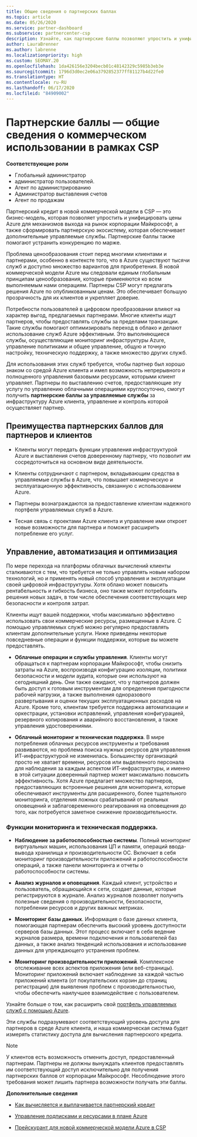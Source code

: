 ```yaml
---
title: Общие сведения о партнерских баллах
ms.topic: article
ms.date: 05/26/2020
ms.service: partner-dashboard
ms.subservice: partnercenter-csp
description: Узнайте, как партнерские баллы позволяют упростить и унифицировать цены на Azure, обеспечивают предоставление дополнительных управляемых служб и помогают устранить конкуренцию по марже.
author: LauraBrenner
ms.author: labrenne
ms.localizationpriority: high
ms.custom: SEOMAY.20
ms.openlocfilehash: 1da426156e3204becb01c48142329c5985b3eb3e
ms.sourcegitcommit: 1796d3d0ec2e06a3792852377ff81127b4d22fe0
ms.translationtype: HT
ms.contentlocale: ru-RU
ms.lasthandoff: 06/17/2020
ms.locfileid: "84909002"
---
```

# <a name="partner-earned-credit---an-overview-of-how-it-works-in-the-new-commerce-experience-in-csp"></a>Партнерские баллы — общие сведения о коммерческом использовании в рамках CSP

**Соответствующие роли**

- Глобальный администратор
- администратор пользователей.
- Агент по администрированию
- Администратор выставления счетов
- Агент по продажам

Партнерский кредит в новой коммерческой модели в CSP — это бизнес-модель, которая позволяет упростить и унифицировать цены Azure для механизмов выхода на рынок корпорации Майкрософт, а также сформировать партнерскую экосистему, которая обеспечивает дополнительные управляемые службы. Партнерские баллы также помогают устранить конкуренцию по марже.

Проблема ценообразования стоит перед многими клиентами и партнерами, особенно в контексте того, что в Azure существуют тысячи служб и доступно множество вариантов для приобретения. В новой коммерческой модели Azure мы следовали единым глобальным принципам ценообразования, которые применяются ко всем выполняемым нами операциям. Партнеры CSP могут предлагать решения Azure по опубликованным ценам. Это обеспечивает большую прозрачность для их клиентов и укрепляет доверие.

Потребности пользователей в цифровом преобразовании влияют на характер выгод, предлагаемых партнерами. Многие клиенты ищут партнеров, чтобы предоставлять службы за пределами транзакции. Такие службы помогают оптимизировать переход в облако и делают использование служб Azure эффективным. Это выполняющиеся службы, осуществляющие мониторинг инфраструктуры Azure, управление политиками и общее управление, общую и точную настройку, техническую поддержку, а также множество других служб. 

Для использования этих служб требуется, чтобы партнер был хорошо знаком со средой Azure клиента и имел возможность непрерывного и полноценного управления базовыми ресурсами, которыми клиент управляет. Партнеры по выставлению счетов, предоставляющие эту услугу по управлению облачными операциями круглосуточно, смогут получить **партнерские баллы за управляемые службы** за инфраструктуру Azure клиента, управление и контроль которой осуществляет партнер.


## <a name="benefits-of-the-partner-earned-credit-for-partners-and-customers"></a>Преимущества партнерских баллов для партнеров и клиентов

- Клиенты могут передать функции управления инфраструктурой Azure и выставления счетов доверенному партнеру, что позволит им сосредоточиться на основном виде деятельности.

- Клиенты сотрудничают с партнером, вкладывающим средства в управляемые службы в Azure, что повышает коммерческую и эксплуатационную эффективность, связанную с использованием Azure.

- Партнеры вознаграждаются за предоставление клиентам надежного портфеля управляемых служб в Azure.  

- Тесная связь с проектами Azure клиента и управление ими откроет новые возможности для партнера и поможет расширить потребление его услуг. 

## <a name="manage-automate-and-optimize"></a>Управление, автоматизация и оптимизация

По мере перехода на платформы облачных вычислений клиенты сталкиваются с тем, что требуется не только управлять новым набором технологий, но и применять новый способ управления и эксплуатации своей цифровой инфраструктуры. Хотя облако может повысить рентабельность и гибкость бизнеса, оно также может потребовать решения новых задач, в том числе обеспечения соответствующих мер безопасности и контроля затрат. 

Клиенты ищут вашей поддержки, чтобы максимально эффективно использовать свои коммерческие ресурсы, размещенные в Azure. С помощью управляемых служб можно регулярно предоставлять клиентам дополнительные услуги. Ниже приведены некоторые повседневные операции и функции поддержки, которые вы можете предоставлять.

- **Облачные операции и службы управления**. Клиенты могут обращаться к партнерам корпорации Майкрософт, чтобы снизить затраты на Azure, воспроизводя конфигурацию изоляции, политики безопасности и модели аудита, которые они используют на сегодняшний день. Они также ожидают, что у партнеров должен быть доступ к готовым инструментам для определения пригодности рабочей нагрузки, а также выполнения одноразового развертывания и оценки текущих эксплуатационных расходов на Azure. Кроме того, клиентам требуется поддержка автоматизации и оркестрации, установки исправлений, управления конфигурацией, резервного копирования и аварийного восстановления, а также управления удостоверениями. 

- **Облачный мониторинг и техническая поддержка**. В мире потребления облачных ресурсов инструменты и требования развиваются, но проблема поиска нужных ресурсов для управления ИТ-инфраструктурой не изменилась. Большинству организаций просто не хватает времени, ресурсов или выделенного персонала для наблюдения за каждым аспектом ИТ-инфраструктуры, и именно в этой ситуации доверенный партнер может максимально повысить эффективность. Хотя Azure предлагает множество партнеров, предоставляющих встроенные решения для мониторинга, которые обеспечивают инструменты для расширенного, более тщательного мониторинга, отделения ложных срабатываний от реальных оповещений и заблаговременного реагирования на оповещения до того, как потребуется заметное снижение производительности. 


### <a name="included-in-monitoring-and-technical-support"></a>Функции мониторинга и техническая поддержка.

- **Наблюдение за работоспособностью системы**. Полный мониторинг виртуальных машин, использования ЦП и памяти, операций ввода-вывода хранилища и производительности ОС. Включает в себя мониторинг производительности приложений и работоспособности операций, а также панели мониторинга и отчеты о работоспособности системы.

- **Анализ журналов и оповещения**. Каждый клиент, устройство и пользователь, обращающийся к сети, создает данные, которые регистрируются в журнале. Анализ журналов позволяет получить полезные сведения о производительности, безопасности, потреблении ресурсов и других важных метриках.

- **Мониторинг базы данных**. Информация о базе данных клиента, помогающая партнерам обеспечить высокий уровень доступности серверов базы данных. Этот процесс включает в себя ведение журналов размера, времени подключения и пользователей баз данных, а также анализ тенденций использования и использование данных для упреждающего устранения проблем.

- **Мониторинг производительности приложений**. Комплексное отслеживание всех аспектов приложения (или веб-страницы). Мониторинг приложений включает наблюдение за каждой частью приложений клиента (от покупательских корзин до страниц регистрации) для выявления проблем с производительностью, чтобы обеспечить наилучшее взаимодействие с пользователем.

Узнайте больше о том, как расширить свой [портфель управляемых служб с помощью Azure](https://partner.microsoft.com/campaigns/cloud-playbooks-thank-you).

Эти службы подразумевают соответствующий уровень доступа для партнеров в среде Azure клиента, и наша коммерческая система будет измерять статистику доступа для вычисления партнерского кредита.  

>[!Note]
>У клиентов есть возможность отменить доступ, предоставленный партнерам. Партнеры не должны вынуждать клиентов предоставлять им соответствующий доступ исключительно для получения партнерских баллов от корпорации Майкрософт. Несоблюдение этого требования может лишить партнера возможности получать эти баллы.

**Дополнительные сведения**

- [Как вычисляется и выплачивается партнерский кредит](partner-earned-credit-explanation.md)

- [Управление подписками и ресурсами в плане Azure](azure-plan-manage.md)

- [Прейскурант для новой коммерческой модели Azure в CSP](azure-plan-price-list.md)

